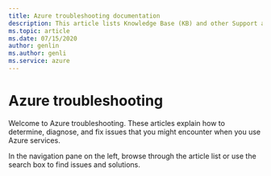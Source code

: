 ```yaml
---
title: Azure troubleshooting documentation
description: This article lists Knowledge Base (KB) and other Support articles for Azure.
ms.topic: article
ms.date: 07/15/2020
author: genlin
ms.author: genli
ms.service: azure
---
```

# Azure troubleshooting

Welcome to Azure troubleshooting. These articles explain how to determine, diagnose, and fix issues that you might encounter when you use Azure services.

In the navigation pane on the left, browse through the article list or use the search box to find issues and solutions.
